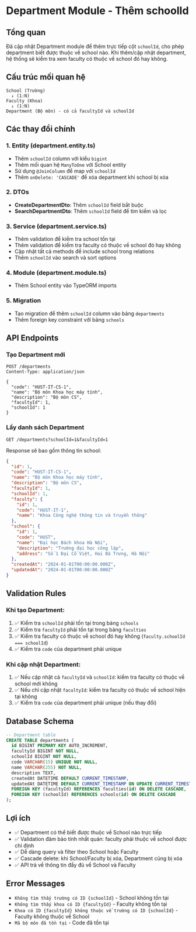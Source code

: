 # Department Module - Thêm schoolId

## Tổng quan
Đã cập nhật Department module để thêm trực tiếp cột `schoolId`, cho phép department biết được thuộc về school nào. Khi thêm/cập nhật department, hệ thống sẽ kiểm tra xem faculty có thuộc về school đó hay không.

## Cấu trúc mối quan hệ

```
School (Trường)
  ↓ (1:N)
Faculty (Khoa)
  ↓ (1:N)  
Department (Bộ môn) - có cả facultyId và schoolId
```

## Các thay đổi chính

### 1. Entity (department.entity.ts)
- Thêm `schoolId` column với kiểu `bigint`
- Thêm mối quan hệ `ManyToOne` với School entity
- Sử dụng `@JoinColumn` để map với `schoolId`
- Thêm `onDelete: 'CASCADE'` để xóa department khi school bị xóa

### 2. DTOs
- **CreateDepartmentDto**: Thêm `schoolId` field bắt buộc
- **SearchDepartmentDto**: Thêm `schoolId` field để tìm kiếm và lọc

### 3. Service (department.service.ts)
- Thêm validation để kiểm tra school tồn tại
- Thêm validation để kiểm tra faculty có thuộc về school đó hay không
- Cập nhật tất cả methods để include school trong relations
- Thêm `schoolId` vào search và sort options

### 4. Module (department.module.ts)
- Thêm School entity vào TypeORM imports

### 5. Migration
- Tạo migration để thêm `schoolId` column vào bảng `departments`
- Thêm foreign key constraint với bảng `schools`

## API Endpoints

### Tạo Department mới
```http
POST /departments
Content-Type: application/json

{
  "code": "HUST-IT-CS-1",
  "name": "Bộ môn Khoa học máy tính",
  "description": "Bộ môn CS",
  "facultyId": 1,
  "schoolId": 1
}
```

### Lấy danh sách Department
```http
GET /departments?schoolId=1&facultyId=1
```

Response sẽ bao gồm thông tin school:
```json
{
  "id": 1,
  "code": "HUST-IT-CS-1",
  "name": "Bộ môn Khoa học máy tính",
  "description": "Bộ môn CS",
  "facultyId": 1,
  "schoolId": 1,
  "faculty": {
    "id": 1,
    "code": "HUST-IT-1",
    "name": "Khoa Công nghệ thông tin và truyền thông"
  },
  "school": {
    "id": 1,
    "code": "HUST",
    "name": "Đại học Bách khoa Hà Nội",
    "description": "Trường đại học công lập",
    "address": "Số 1 Đại Cồ Việt, Hai Bà Trưng, Hà Nội"
  },
  "createdAt": "2024-01-01T00:00:00.000Z",
  "updatedAt": "2024-01-01T00:00:00.000Z"
}
```

## Validation Rules

### Khi tạo Department:
1. ✅ Kiểm tra `schoolId` phải tồn tại trong bảng `schools`
2. ✅ Kiểm tra `facultyId` phải tồn tại trong bảng `faculties`
3. ✅ Kiểm tra faculty có thuộc về school đó hay không (`faculty.schoolId === schoolId`)
4. ✅ Kiểm tra `code` của department phải unique

### Khi cập nhật Department:
1. ✅ Nếu cập nhật cả `facultyId` và `schoolId`: kiểm tra faculty có thuộc về school mới không
2. ✅ Nếu chỉ cập nhật `facultyId`: kiểm tra faculty có thuộc về school hiện tại không
3. ✅ Kiểm tra `code` của department phải unique (nếu thay đổi)

## Database Schema
```sql
-- Department table
CREATE TABLE departments (
  id BIGINT PRIMARY KEY AUTO_INCREMENT,
  facultyId BIGINT NOT NULL,
  schoolId BIGINT NOT NULL,
  code VARCHAR(15) UNIQUE NOT NULL,
  name VARCHAR(255) NOT NULL,
  description TEXT,
  createdAt DATETIME DEFAULT CURRENT_TIMESTAMP,
  updatedAt DATETIME DEFAULT CURRENT_TIMESTAMP ON UPDATE CURRENT_TIMESTAMP,
  FOREIGN KEY (facultyId) REFERENCES faculties(id) ON DELETE CASCADE,
  FOREIGN KEY (schoolId) REFERENCES schools(id) ON DELETE CASCADE
);
```

## Lợi ích
- ✅ Department có thể biết được thuộc về School nào trực tiếp
- ✅ Validation đảm bảo tính nhất quán: faculty phải thuộc về school được chỉ định
- ✅ Dễ dàng query và filter theo School hoặc Faculty
- ✅ Cascade delete: khi School/Faculty bị xóa, Department cũng bị xóa
- ✅ API trả về thông tin đầy đủ về School và Faculty

## Error Messages
- `Không tìm thấy trường có ID {schoolId}` - School không tồn tại
- `Không tìm thấy khoa có ID {facultyId}` - Faculty không tồn tại  
- `Khoa có ID {facultyId} không thuộc về trường có ID {schoolId}` - Faculty không thuộc về School
- `Mã bộ môn đã tồn tại` - Code đã tồn tại
